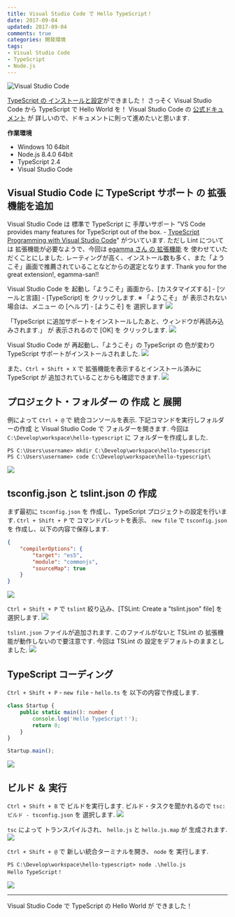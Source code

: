 ```yaml
---
title: Visual Studio Code で Hello TypeScript！
date: 2017-09-04
updated: 2017-09-04
comments: true
categories: 開発環境
tags:
- Visual Studio Code
- TypeScript
- Node.js
---
```


![](/assets/vscode/visual-studio-code.png "Visual Studio Code")

[TypeScript の インストールと設定](/2017/08/26/Visual-Studio-Code最初の設定変更/)ができました！ さっそく Visual Studio Code から TypeScript で Hello World を！
Visual Studio Code の [公式ドキュメント](https://code.visualstudio.com/docs/languages/typescript) が 詳しいので、ドキュメントに則って進めたいと思います.

**作業環境**
- Windows 10 64bit
- Node.js 8.4.0 64bit
- TypeScript 2.4
- Visual Studio Code


## Visual Studio Code に TypeScript サポート の 拡張機能を追加
Visual Studio Code は 標準で TypeScript に 手厚いサポート "VS Code provides many features for TypeScript out of the box. - [TypeScript Programming with Visual Studio Code](https://code.visualstudio.com/docs/languages/typescript)" がついています. ただし Lint については 拡張機能が必要なようで、今回は [egamma さん の 拡張機能](https://marketplace.visualstudio.com/items?itemName=eg2.tslint) を 使わせていただくことにしました.
レーティングが高く、インストール数も多く、また「ようこそ」画面で推薦されていることなどからの選定となります. Thank you for the great extension!, egamma-san!!

Visual Studio Code を 起動し「ようこそ」画面から、[カスタマイズする] - [ツールと言語] - [TypeScript] を クリックします.
※ 「ようこそ」 が 表示されない場合は、メニュー の [ヘルプ] - [ようこそ] を 選択します
![](/assets/vscode/typescript/01.png)

「TypeScript に追加サポートをインストールしたあと、ウィンドウが再読み込みされます.」 が 表示されるので [OK] を クリックします.
![](/assets/vscode/typescript/02.png)

Visual Studio Code が 再起動し、「ようこそ」の TypeScript の 色が変わり TypeScript サポートがインストールされました.
![](/assets/vscode/typescript/03.png)

また、`Ctrl + Shift + X` で 拡張機能を表示するとインストール済みに TypeScript が 追加されていることからも確認できます.
![](/assets/vscode/typescript/04.png)


## プロジェクト・フォルダー の 作成 と 展開
例によって `Ctrl + @` で 統合コンソールを表示. 下記コマンドを実行しフォルダーの作成 と Visual Studio Code で フォルダーを開きます. 今回は `C:\Develop\workspace\hello-typescript` に フォルダーを作成しました.
```console
PS C:\Users\username> mkdir C:\Develop\workspace\hello-typescript
PS C:\Users\username> code C:\Develop\workspace\hello-typescript\
```
![](/assets/vscode/typescript/05.png)


## tsconfig.json と tslint.json の 作成
まず最初に `tsconfig.json` を 作成し、TypeScript プロジェクトの設定を行います.
`Ctrl + Shift + P` で コマンドパレットを表示、 `new file` で `tsconfig.json` を 作成し、以下の内容で保存します.

```json
{
    "compilerOptions": {
        "target": "es5",
        "module": "commonjs",
        "sourceMap": true
    }
}
```
![](/assets/vscode/typescript/06.png)


`Ctrl + Shift + P` で `tslint` 絞り込み、[TSLint: Create a "tslint.json" file] を 選択します.
![](/assets/vscode/typescript/07.png)

`tslint.json` ファイルが追加されます. このファイルがないと TSLint の 拡張機能が動作しないので要注意です. 今回は TSLint の 設定をデフォルトのままとしました.
![](/assets/vscode/typescript/08.png)


## TypeScript コーディング
`Ctrl + Shift + P` - `new file` - `hello.ts` を 以下の内容で作成します.

```typescript
class Startup {
    public static main(): number {
        console.log('Hello TypeScript！');
        return 0;
    }
}

Startup.main();
```
![](/assets/vscode/typescript/09.png)


## ビルド ＆ 実行
`Ctrl + Shift + B` で ビルドを実行します. ビルド・タスクを聞かれるので `tsc: ビルド - tsconfig.json` を 選択します.
![](/assets/vscode/typescript/10.png)

`tsc` によって トランスパイルされ、 `hello.js` と `hello.js.map` が 生成されます.
![](/assets/vscode/typescript/11.png)

`Ctrl + Shift + @` で 新しい統合ターミナルを開き、 `node` を 実行します.
```console
PS C:\Develop\workspace\hello-typescript> node .\hello.js
Hello TypeScript！
```
![](/assets/vscode/typescript/12.png)



- - - -
Visual Studio Code で TypeScript の Hello World が できました！
